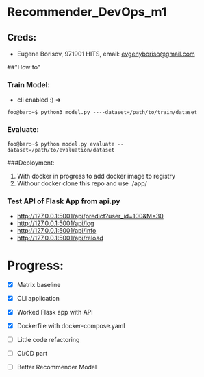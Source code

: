 # Recommender_DevOps_m1

## Creds:
* Eugene Borisov, 971901 HITS, email: evgenyboriso@gmail.com

##"How to"

### Train Model:
* cli enabled :) =>
```
foo@bar:~$ python3 model.py ----dataset=/path/to/train/dataset
```

### Evaluate:
```
foo@bar:~$ python model.py evaluate --dataset=/path/to/evaluation/dataset
```


###Deployment:
1. With docker in progress to add docker image to registry
2. Withour docker clone this repo and use ./app/


### Test API of Flask App from api.py
* http://127.0.0.1:5001/api/predict?user_id=100&M=30
* http://127.0.0.1:5001/api/log
* http://127.0.0.1:5001/api/info
* http://127.0.0.1:5001/api/reload


# Progress: 
- [x] Matrix baseline
- [x] CLI application
- [x] Worked Flask app with API
- [x] Dockerfile with docker-compose.yaml
- [ ] Little code refactoring
- [ ] CI/CD part
- [ ] Better Recommender Model 

